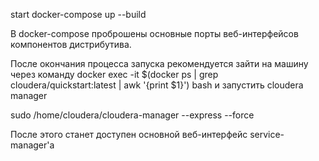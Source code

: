 start
docker-compose up --build

В docker-compose проброшены основные порты веб-интерфейсов компонентов дистрибутива.

После окончания процесса запуска рекомендуется зайти на машину  через команду docker exec -it $(docker ps | grep cloudera/quickstart:latest | awk '{print $1}') bash
и запустить cloudera manager

sudo /home/cloudera/cloudera-manager --express --force

После этого станет доступен основной веб-интерфейс service-manager'a